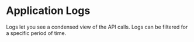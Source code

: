 # Application Logs

Logs let you see a condensed view of the API calls. Logs can be filtered for a specific period of time.
